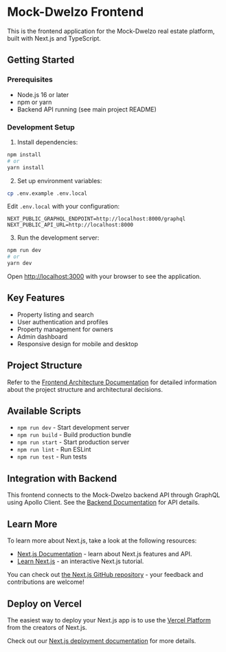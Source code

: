 # Mock-Dwelzo Frontend

This is the frontend application for the Mock-Dwelzo real estate platform, built with Next.js and TypeScript.

## Getting Started

### Prerequisites

- Node.js 16 or later
- npm or yarn
- Backend API running (see main project README)

### Development Setup

1. Install dependencies:

```bash
npm install
# or
yarn install
```

2. Set up environment variables:

```bash
cp .env.example .env.local
```

Edit `.env.local` with your configuration:

```
NEXT_PUBLIC_GRAPHQL_ENDPOINT=http://localhost:8000/graphql
NEXT_PUBLIC_API_URL=http://localhost:8000
```

3. Run the development server:

```bash
npm run dev
# or
yarn dev
```

Open [http://localhost:3000](http://localhost:3000) with your browser to see the application.

## Key Features

- Property listing and search
- User authentication and profiles
- Property management for owners
- Admin dashboard
- Responsive design for mobile and desktop

## Project Structure

Refer to the [Frontend Architecture Documentation](../ARCHITECTURE.md) for detailed information about the project structure and architectural decisions.

## Available Scripts

- `npm run dev` - Start development server
- `npm run build` - Build production bundle
- `npm run start` - Start production server
- `npm run lint` - Run ESLint
- `npm run test` - Run tests

## Integration with Backend

This frontend connects to the Mock-Dwelzo backend API through GraphQL using Apollo Client. See the [Backend Documentation](../../Backend/ARCHITECTURE.md) for API details.

## Learn More

To learn more about Next.js, take a look at the following resources:

- [Next.js Documentation](https://nextjs.org/docs) - learn about Next.js features and API.
- [Learn Next.js](https://nextjs.org/learn) - an interactive Next.js tutorial.

You can check out [the Next.js GitHub repository](https://github.com/vercel/next.js) - your feedback and contributions are welcome!

## Deploy on Vercel

The easiest way to deploy your Next.js app is to use the [Vercel Platform](https://vercel.com/new?utm_medium=default-template&filter=next.js&utm_source=create-next-app&utm_campaign=create-next-app-readme) from the creators of Next.js.

Check out our [Next.js deployment documentation](https://nextjs.org/docs/app/building-your-application/deploying) for more details.
